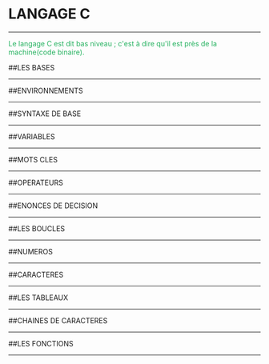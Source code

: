 # LANGAGE C
____________

<span style="color: #26B260"> Le langage C est dit bas niveau ; c'est à dire qu'il est près de la machine(code binaire).</span>

##LES BASES
___________

##ENVIRONNEMENTS
________________

##SYNTAXE DE BASE
_________________

##VARIABLES
___________

##MOTS CLES
___________

##OPERATEURS
____________

##ENONCES DE DECISION
_____________________

##LES BOUCLES
_____________

##NUMEROS
_________

##CARACTERES
____________

##LES TABLEAUX
______________

##CHAINES DE CARACTERES
_______________________

##LES FONCTIONS
_______________